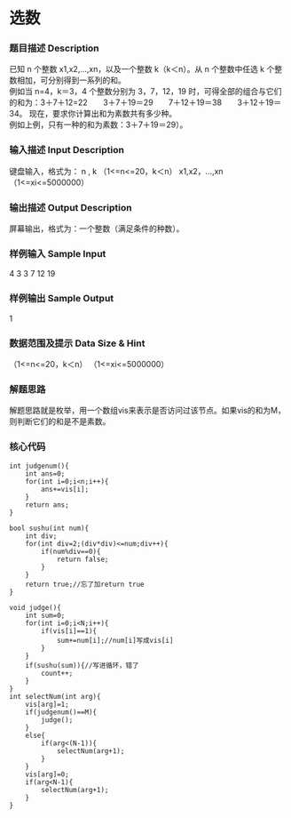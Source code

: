 # 选数
### 题目描述 Description
已知 n 个整数 x1,x2,…,xn，以及一个整数 k（k＜n）。从 n 个整数中任选 k 个整数相加，可分别得到一系列的和。</br>例如当 n=4，k＝3，4 个整数分别为 3，7，12，19 时，可得全部的组合与它们的和为：3＋7＋12=22　　3＋7＋19＝29　　7＋12＋19＝38　　3＋12＋19＝34。
现在，要求你计算出和为素数共有多少种。</br>
例如上例，只有一种的和为素数：3＋7＋19＝29）。
### 输入描述 Input Description
键盘输入，格式为：
n , k （1<=n<=20，k＜n）
x1,x2，…,xn （1<=xi<=5000000）

### 输出描述 Output Description
屏幕输出，格式为：一个整数（满足条件的种数）。
### 样例输入 Sample Input
4 3
3 7 12 19

### 样例输出 Sample Output
1

### 数据范围及提示 Data Size & Hint
（1<=n<=20，k＜n）
（1<=xi<=5000000）

### 解题思路
解题思路就是枚举，用一个数组vis来表示是否访问过该节点。如果vis的和为M，则判断它们的和是不是素数。

### 核心代码
```
int judgenum(){
	int ans=0;
	for(int i=0;i<n;i++){
		ans+=vis[i];
	}
	return ans;
}

bool sushu(int num){
	int div;
	for(int div=2;(div*div)<=num;div++){
		if(num%div==0){
			return false;
		}
	}
	return true;//忘了加return true 
}

void judge(){
	int sum=0;
	for(int i=0;i<N;i++){
		if(vis[i]==1){
			sum+=num[i];//num[i]写成vis[i] 
		}
	}
	if(sushu(sum)){//写进循环，错了 
		count++;
	}
}
int selectNum(int arg){
	vis[arg]=1;
	if(judgenum()==M){
		judge();
	}
	else{
		if(arg<(N-1)){
			selectNum(arg+1);
		}
	}
	vis[arg]=0;
	if(arg<N-1){
		selectNum(arg+1);
	}
}
```